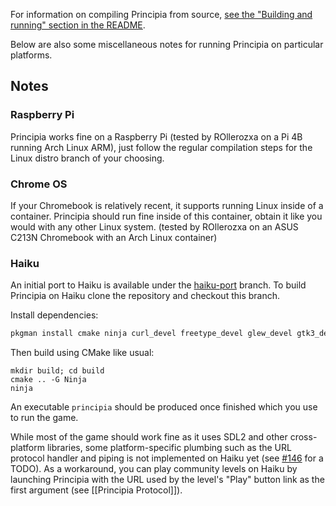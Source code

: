 For information on compiling Principia from source, [see the "Building and running" section in the README](https://github.com/Bithack/principia#building-and-running).

Below are also some miscellaneous notes for running Principia on particular platforms.

## Notes

### Raspberry Pi
Principia works fine on a Raspberry Pi (tested by ROllerozxa on a Pi 4B running Arch Linux ARM), just follow the regular compilation steps for the Linux distro branch of your choosing.

### Chrome OS
If your Chromebook is relatively recent, it supports running Linux inside of a container. Principia should run fine inside of this container, obtain it like you would with any other Linux system. (tested by ROllerozxa on an ASUS C213N Chromebook with an Arch Linux container)

### Haiku
An initial port to Haiku is available under the [haiku-port](https://github.com/Bithack/principia/tree/haiku-port) branch. To build Principia on Haiku clone the repository and checkout this branch.

Install dependencies:

```bash
pkgman install cmake ninja curl_devel freetype_devel glew_devel gtk3_devel libjpeg_turbo_devel libpng16_devel libsdl2_devel sdl2_image_devel sdl2_mixer_devel sdl2_ttf_devel
```

Then build using CMake like usual:

```
mkdir build; cd build
cmake .. -G Ninja
ninja
```

An executable `principia` should be produced once finished which you use to run the game.

While most of the game should work fine as it uses SDL2 and other cross-platform libraries, some platform-specific plumbing such as the URL protocol handler and piping is not implemented on Haiku yet (see [#146](https://github.com/Bithack/principia/issues/146) for a TODO). As a workaround, you can play community levels on Haiku by launching Principia with the URL used by the level's "Play" button link as the first argument (see [[Principia Protocol]]).
